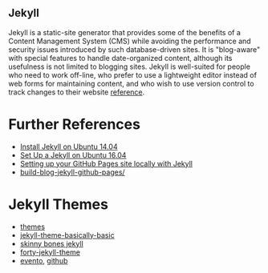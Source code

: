 Jekyll
---

Jekyll is a static-site generator that provides some of the benefits of a Content Management System (CMS) while avoiding the performance and security issues introduced by such database-driven sites. It is "blog-aware" with special features to handle date-organized content, although its usefulness is not limited to blogging sites. Jekyll is well-suited for people who need to work off-line, who prefer to use a lightweight editor instead of web forms for maintaining content, and who wish to use version control to track changes to their website [reference](https://www.digitalocean.com/community/tutorials/how-to-set-up-a-jekyll-development-site-on-ubuntu-16-04).



# Further References


* [Install Jekyll on Ubuntu 14.04](http://michaelchelen.net/81fa/install-jekyll-2-ubuntu-14-04/)
* [Set Up a Jekyll on Ubuntu 16.04 ](https://www.digitalocean.com/community/tutorials/how-to-set-up-a-jekyll-development-site-on-ubuntu-16-04)
* [Setting up your GitHub Pages site locally with Jekyll](https://help.github.com/articles/setting-up-your-github-pages-site-locally-with-jekyll/)
* [build-blog-jekyll-github-pages/](https://www.smashingmagazine.com/2014/08/build-blog-jekyll-github-pages/)



# Jekyll Themes

* [themes](http://themes.jekyllrc.org/)
* [jekyll-theme-basically-basic](https://github.com/mmistakes/jekyll-theme-basically-basic)
* [skinny bones jekyll](https://jekyllthemes.io/theme/20404693/skinny-bones-jekyll)
* [forty-jekyll-theme](https://jekyllthemes.io/theme/66319383/forty-jekyll-theme)
* [evento](http://themes.jekyllrc.org/evento/), [github](https://github.com/boyney123/evento)


